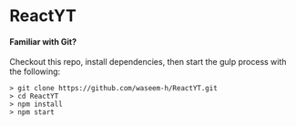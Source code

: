 # ReactYT


#### Familiar with Git?
Checkout this repo, install dependencies, then start the gulp process with the following:

```
> git clone https://github.com/waseem-h/ReactYT.git
> cd ReactYT
> npm install
> npm start
```
